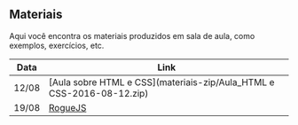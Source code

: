 ## Materiais

Aqui você encontra os materiais produzidos em sala de aula, como exemplos, exercícios, etc.

| Data | Link |
| --- | --- |
| 12/08 | [Aula sobre HTML e CSS](materiais-zip/Aula_HTML e CSS-2016-08-12.zip) |
| 19/08 | [RogueJS](materiais-zip/Aula_RogueJS.zip) |
